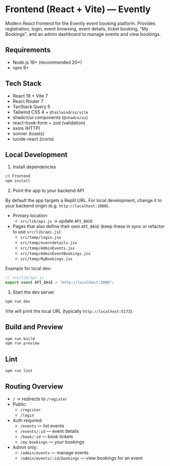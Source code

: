 # Frontend (React + Vite) — Evently

Modern React frontend for the Evently event booking platform. Provides registration, login, event browsing, event details, ticket booking, "My Bookings", and an admin dashboard to manage events and view bookings.

## Requirements

- Node.js 18+ (recommended 20+)
- npm 9+

## Tech Stack

- React 19 + Vite 7
- React Router 7
- TanStack Query 5
- Tailwind CSS 4 + `@tailwindcss/vite`
- shadcn/ui components (`@shadcn/ui`)
- react-hook-form + zod (validation)
- axios (HTTP)
- sonner (toasts)
- lucide-react (icons)

## Local Development

1) Install dependencies

```bash
cd Frontend
npm install
```

2) Point the app to your backend API

By default the app targets a Replit URL. For local development, change it to your backend origin (e.g. `http://localhost:3000`).

- Primary location:
  - `src/lib/api.js` → update `API_BASE`
- Pages that also define their own `API_BASE` (keep these in sync or refactor to use `src/lib/api.js`):
  - `src/temp/login.jsx`
  - `src/temp/eventdetails.jsx`
  - `src/temp/AdminEvents.jsx`
  - `src/temp/AdminEventBookings.jsx`
  - `src/temp/MyBookings.jsx`

Example for local dev:

```js
// src/lib/api.js
export const API_BASE = "http://localhost:3000";
```

3) Start the dev server

```bash
npm run dev
```

Vite will print the local URL (typically `http://localhost:5173`).

## Build and Preview

```bash
npm run build
npm run preview
```

## Lint

```bash
npm run lint
```

## Routing Overview

- `/` → redirects to `/register`
- Public:
  - `/register`
  - `/login`
- Auth required:
  - `/events` — list events
  - `/events/:id` — event details
  - `/book/:id` — book tickets
  - `/my-bookings` — your bookings
- Admin only:
  - `/admin/events` — manage events
  - `/admin/events/:id/bookings` — view bookings for an event
